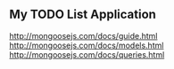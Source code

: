 ## My TODO List Application

http://mongoosejs.com/docs/guide.html
http://mongoosejs.com/docs/models.html
http://mongoosejs.com/docs/queries.html
